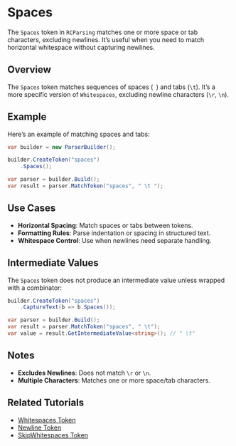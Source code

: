 # Spaces

The `Spaces` token in `RCParsing` matches one or more space or tab characters, excluding newlines. It’s useful when you need to match horizontal whitespace without capturing newlines.

## Overview

The `Spaces` token matches sequences of spaces (` `) and tabs (`\t`). It’s a more specific version of `Whitespaces`, excluding newline characters (`\r`, `\n`).

## Example

Here’s an example of matching spaces and tabs:

```csharp
var builder = new ParserBuilder();

builder.CreateToken("spaces")
    .Spaces();

var parser = builder.Build();
var result = parser.MatchToken("spaces", " \t ");
```

## Use Cases

- **Horizontal Spacing**: Match spaces or tabs between tokens.
- **Formatting Rules**: Parse indentation or spacing in structured text.
- **Whitespace Control**: Use when newlines need separate handling.

## Intermediate Values

The `Spaces` token does not produce an intermediate value unless wrapped with a combinator:

```csharp
builder.CreateToken("spaces")
    .CaptureText(b => b.Spaces());

var parser = builder.Build();
var result = parser.MatchToken("spaces", " \t");
var value = result.GetIntermediateValue<string>(); // " \t"
```

## Notes

- **Excludes Newlines**: Does not match `\r` or `\n`.
- **Multiple Characters**: Matches one or more space/tab characters.

## Related Tutorials

- [Whitespaces Token](whitespaces)
- [Newline Token](newline)
- [SkipWhitespaces Token](combinators/skip-whitespaces)